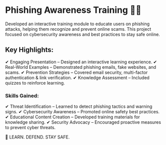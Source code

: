 # Phishing Awareness Training 🚀🔐
Developed an interactive training module to educate users on phishing attacks, helping them recognize and prevent online scams. This project focused on cybersecurity awareness and best practices to stay safe online.

## Key Highlights:
✔ Engaging Presentation – Designed an interactive learning experience.
✔ Real-World Examples – Demonstrated phishing emails, fake websites, and scams.
✔ Prevention Strategies – Covered email security, multi-factor authentication & link verification.
✔ Knowledge Assessment – Included quizzes to reinforce learning.

### Skills Gained:
✔ Threat Identification – Learned to detect phishing tactics and warning signs.
✔ Cybersecurity Awareness – Promoted online safety best practices.
✔ Educational Content Creation – Developed training materials for knowledge sharing.
✔ Security Advocacy – Encouraged proactive measures to prevent cyber threats.

🎯 LEARN. DEFEND. STAY SAFE.












